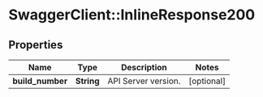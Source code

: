 # SwaggerClient::InlineResponse200

## Properties
Name | Type | Description | Notes
------------ | ------------- | ------------- | -------------
**build_number** | **String** | API Server version. | [optional] 


